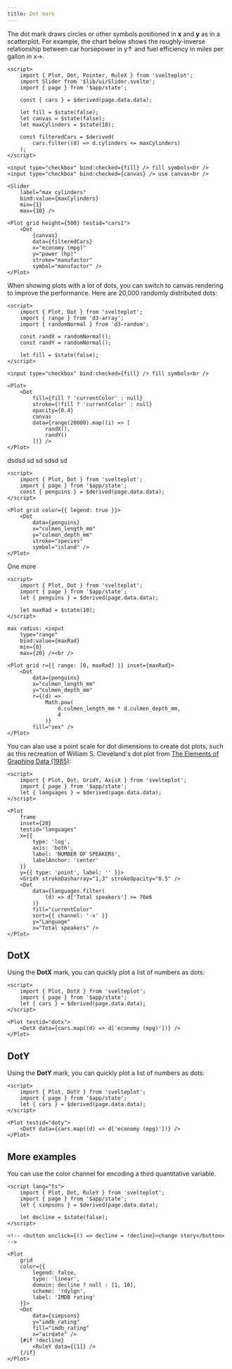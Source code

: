 ```yaml
---
title: Dot mark
---
```


The dot mark draws circles or other symbols positioned in **x** and **y** as in a scatterplot.
For example, the chart below shows the roughly-inverse relationship between car horsepower in
y↑ and fuel efficiency in miles per gallon in x→.

```svelte live
<script>
    import { Plot, Dot, Pointer, RuleX } from 'svelteplot';
    import Slider from '$lib/ui/Slider.svelte';
    import { page } from '$app/state';

    const { cars } = $derived(page.data.data);

    let fill = $state(false);
    let canvas = $state(false);
    let maxCylinders = $state(10);

    const filteredCars = $derived(
        cars.filter((d) => d.cylinders <= maxCylinders)
    );
</script>

<input type="checkbox" bind:checked={fill} /> fill symbols<br />
<input type="checkbox" bind:checked={canvas} /> use canvas<br />

<Slider
    label="max cylinders"
    bind:value={maxCylinders}
    min={1}
    max={10} />

<Plot grid height={500} testid="cars1">
    <Dot
        {canvas}
        data={filteredCars}
        x="economy (mpg)"
        y="power (hp)"
        stroke="manufactor"
        symbol="manufactor" />
</Plot>
```

When showing plots with a lot of dots, you can switch to canvas rendering to improve the performance. Here are 20,000 randomly distributed dots:

```svelte live
<script>
    import { Plot, Dot } from 'svelteplot';
    import { range } from 'd3-array';
    import { randomNormal } from 'd3-random';

    const randX = randomNormal();
    const randY = randomNormal();

    let fill = $state(false);
</script>

<input type="checkbox" bind:checked={fill} /> fill symbols<br />

<Plot>
    <Dot
        fill={fill ? 'currentColor' : null}
        stroke={!fill ? 'currentColor' : null}
        opacity={0.4}
        canvas
        data={range(20000).map((i) => [
            randX(),
            randY()
        ])} />
</Plot>
```

dsdsd sd sd sdsd sd

```svelte live
<script>
    import { Plot, Dot } from 'svelteplot';
    import { page } from '$app/state';
    const { penguins } = $derived(page.data.data);
</script>

<Plot grid color={{ legend: true }}>
    <Dot
        data={penguins}
        x="culmen_length_mm"
        y="culmen_depth_mm"
        stroke="species"
        symbol="island" />
</Plot>
```

One more

```svelte live
<script>
    import { Plot, Dot } from 'svelteplot';
    import { page } from '$app/state';
    let { penguins } = $derived(page.data.data);

    let maxRad = $state(10);
</script>

max radius: <input
    type="range"
    bind:value={maxRad}
    min={0}
    max={20} /><br />

<Plot grid r={{ range: [0, maxRad] }} inset={maxRad}>
    <Dot
        data={penguins}
        x="culmen_length_mm"
        y="culmen_depth_mm"
        r={(d) =>
            Math.pow(
                d.culmen_length_mm * d.culmen_depth_mm,
                4
            )}
        fill="sex" />
</Plot>
```

You can also use a point scale for dot dimensions to create dot plots, such as this recreation of William S. Cleveland's dot plot from [The Elements of Graphing Data (1985)](https://archive.org/details/elementsofgraphi0000clev):

```svelte live
<script>
    import { Plot, Dot, GridY, AxisX } from 'svelteplot';
    import { page } from '$app/state';
    let { languages } = $derived(page.data.data);
</script>

<Plot
    frame
    inset={20}
    testid="languages"
    x={{
        type: 'log',
        axis: 'both',
        label: 'NUMBER OF SPEAKERS',
        labelAnchor: 'center'
    }}
    y={{ type: 'point', label: '' }}>
    <GridY strokeDasharray="1,3" strokeOpacity="0.5" />
    <Dot
        data={languages.filter(
            (d) => d['Total speakers'] >= 70e6
        )}
        fill="currentColor"
        sort={{ channel: '-x' }}
        y="Language"
        x="Total speakers" />
</Plot>
```

## DotX

Using the **DotX** mark, you can quickly plot a list of numbers as dots:

```svelte live
<script>
    import { Plot, DotX } from 'svelteplot';
    import { page } from '$app/state';
    let { cars } = $derived(page.data.data);
</script>

<Plot testid="dotx">
    <DotX data={cars.map((d) => d['economy (mpg)'])} />
</Plot>
```

## DotY

Using the <b>DotY</b> mark, you can quickly plot a list of numbers as dots:

```svelte live
<script>
    import { Plot, DotY } from 'svelteplot';
    import { page } from '$app/state';
    let { cars } = $derived(page.data.data);
</script>

<Plot testid="doty">
    <DotY data={cars.map((d) => d['economy (mpg)'])} />
</Plot>
```

## More examples

You can use the color channel for encoding a third quantitative variable.

```svelte live
<script lang="ts">
    import { Plot, Dot, RuleY } from 'svelteplot';
    import { page } from '$app/state';
    let { simpsons } = $derived(page.data.data);

    let decline = $state(false);
</script>

<!-- <button onclick={() => decline = !decline}>change story</button> -->

<Plot
    grid
    color={{
        legend: false,
        type: 'linear',
        domain: decline ? null : [1, 10],
        scheme: 'rdylgn',
        label: 'IMDB rating'
    }}>
    <Dot
        data={simpsons}
        y="imdb_rating"
        fill="imdb_rating"
        x="airdate" />
    {#if !decline}
        <RuleY data={[1]} />
    {/if}
</Plot>
```
